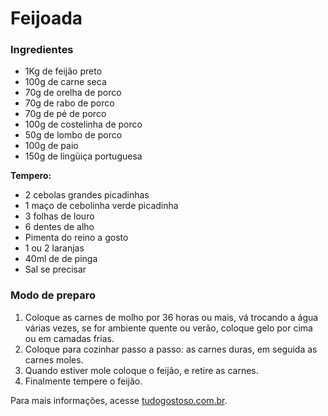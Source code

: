 # Feijoada

### Ingredientes

* 1Kg de feijão preto
* 100g de carne seca
* 70g de orelha de porco
* 70g de rabo de porco
* 70g de pé de porco
* 100g de costelinha de porco
* 50g de lombo de porco
* 100g de paio
* 150g de lingüiça portuguesa

**Tempero:**

* 2 cebolas grandes picadinhas
* 1 maço de cebolinha verde picadinha
* 3 folhas de louro
* 6 dentes de alho
* Pimenta do reino a gosto
* 1 ou 2 laranjas
* 40ml de de pinga
* Sal se precisar

### Modo de preparo

1. Coloque as carnes de molho por 36 horas ou mais, vá trocando a água várias vezes, se for ambiente quente ou verão, coloque gelo por cima ou em camadas frias.
2. Coloque para cozinhar passo a passo: as carnes duras, em seguida as carnes moles.
3. Quando estiver mole coloque o feijão, e retire as carnes.
4. Finalmente tempere o feijão.

Para mais informações, acesse [tudogostoso.com.br](https://www.tudogostoso.com.br/receita/2998-feijoada.html).
